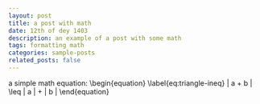 ```yaml
---
layout: post
title: a post with math
date: 12th of dey 1403
description: an example of a post with some math
tags: formatting math
categories: sample-posts
related_posts: false
---
```


a simple math equation:
\begin{equation}
\label{eq:triangle-ineq}
| a + b | \leq | a | + | b |
\end{equation}
